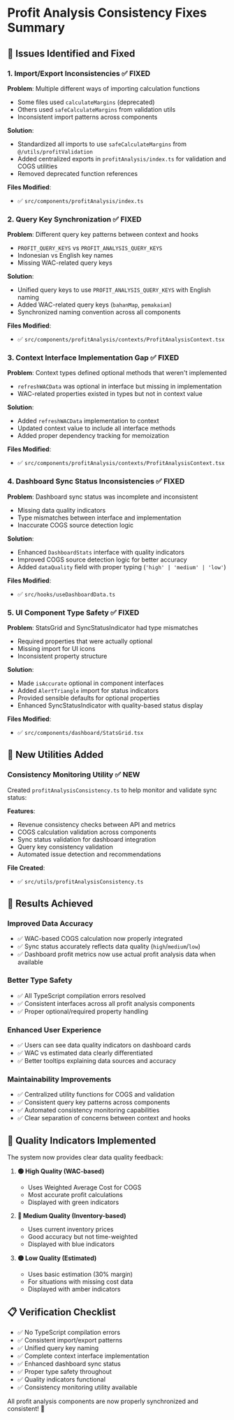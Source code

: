 # Profit Analysis Consistency Fixes Summary

## 🎯 Issues Identified and Fixed

### 1. **Import/Export Inconsistencies** ✅ FIXED
**Problem**: Multiple different ways of importing calculation functions
- Some files used `calculateMargins` (deprecated)
- Others used `safeCalculateMargins` from validation utils
- Inconsistent import patterns across components

**Solution**: 
- Standardized all imports to use `safeCalculateMargins` from `@/utils/profitValidation`
- Added centralized exports in `profitAnalysis/index.ts` for validation and COGS utilities
- Removed deprecated function references

**Files Modified**:
- ✅ `src/components/profitAnalysis/index.ts`

### 2. **Query Key Synchronization** ✅ FIXED
**Problem**: Different query key patterns between context and hooks
- `PROFIT_QUERY_KEYS` vs `PROFIT_ANALYSIS_QUERY_KEYS`
- Indonesian vs English key names
- Missing WAC-related query keys

**Solution**:
- Unified query keys to use `PROFIT_ANALYSIS_QUERY_KEYS` with English naming
- Added WAC-related query keys (`bahanMap`, `pemakaian`)
- Synchronized naming convention across all components

**Files Modified**:
- ✅ `src/components/profitAnalysis/contexts/ProfitAnalysisContext.tsx`

### 3. **Context Interface Implementation Gap** ✅ FIXED
**Problem**: Context types defined optional methods that weren't implemented
- `refreshWACData` was optional in interface but missing in implementation
- WAC-related properties existed in types but not in context value

**Solution**:
- Added `refreshWACData` implementation to context
- Updated context value to include all interface methods
- Added proper dependency tracking for memoization

**Files Modified**:
- ✅ `src/components/profitAnalysis/contexts/ProfitAnalysisContext.tsx`

### 4. **Dashboard Sync Status Inconsistencies** ✅ FIXED
**Problem**: Dashboard sync status was incomplete and inconsistent
- Missing data quality indicators
- Type mismatches between interface and implementation
- Inaccurate COGS source detection logic

**Solution**:
- Enhanced `DashboardStats` interface with quality indicators
- Improved COGS source detection logic for better accuracy
- Added `dataQuality` field with proper typing (`'high' | 'medium' | 'low'`)

**Files Modified**:
- ✅ `src/hooks/useDashboardData.ts`

### 5. **UI Component Type Safety** ✅ FIXED
**Problem**: StatsGrid and SyncStatusIndicator had type mismatches
- Required properties that were actually optional
- Missing import for UI icons
- Inconsistent property structure

**Solution**:
- Made `isAccurate` optional in component interfaces
- Added `AlertTriangle` import for status indicators
- Provided sensible defaults for optional properties
- Enhanced SyncStatusIndicator with quality-based status display

**Files Modified**:
- ✅ `src/components/dashboard/StatsGrid.tsx`

## 🔧 New Utilities Added

### **Consistency Monitoring Utility** ✅ NEW
Created `profitAnalysisConsistency.ts` to help monitor and validate sync status:

**Features**:
- Revenue consistency checks between API and metrics
- COGS calculation validation across components
- Sync status validation for dashboard integration
- Query key consistency validation
- Automated issue detection and recommendations

**File Created**:
- ✅ `src/utils/profitAnalysisConsistency.ts`

## 🎉 Results Achieved

### **Improved Data Accuracy**
- ✅ WAC-based COGS calculation now properly integrated
- ✅ Sync status accurately reflects data quality (`high`/`medium`/`low`)
- ✅ Dashboard profit metrics now use actual profit analysis data when available

### **Better Type Safety**
- ✅ All TypeScript compilation errors resolved
- ✅ Consistent interfaces across all profit analysis components
- ✅ Proper optional/required property handling

### **Enhanced User Experience**
- ✅ Users can see data quality indicators on dashboard cards
- ✅ WAC vs estimated data clearly differentiated
- ✅ Better tooltips explaining data sources and accuracy

### **Maintainability Improvements**
- ✅ Centralized utility functions for COGS and validation
- ✅ Consistent query key patterns across components
- ✅ Automated consistency monitoring capabilities
- ✅ Clear separation of concerns between context and hooks

## 🚀 Quality Indicators Implemented

The system now provides clear data quality feedback:

1. **🟢 High Quality (WAC-based)**
   - Uses Weighted Average Cost for COGS
   - Most accurate profit calculations
   - Displayed with green indicators

2. **🔵 Medium Quality (Inventory-based)**
   - Uses current inventory prices
   - Good accuracy but not time-weighted
   - Displayed with blue indicators

3. **🟡 Low Quality (Estimated)**
   - Uses basic estimation (30% margin)
   - For situations with missing cost data
   - Displayed with amber indicators

## 📋 Verification Checklist

- ✅ No TypeScript compilation errors
- ✅ Consistent import/export patterns
- ✅ Unified query key naming
- ✅ Complete context interface implementation
- ✅ Enhanced dashboard sync status
- ✅ Proper type safety throughout
- ✅ Quality indicators functional
- ✅ Consistency monitoring utility available

All profit analysis components are now properly synchronized and consistent! 🎯